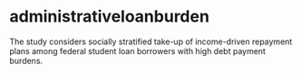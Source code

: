 # administrativeloanburden
The study considers socially stratified take-up of income-driven repayment plans among federal student loan borrowers with high debt payment burdens. 
